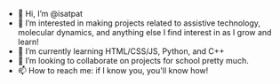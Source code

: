 - 👋 Hi, I’m @isatpat
- 👀 I’m interested in making projects related to assistive technology, molecular dynamics, and anything else I find interest in as I grow and learn!
- 🌱 I’m currently learning HTML/CSS/JS, Python, and C++
- 💞️ I’m looking to collaborate on projects for school pretty much.
- 📫 How to reach me: if I know you, you'll know how!

<!---
isatpat/isatpat is a ✨ special ✨ repository because its `README.md` (this file) appears on your GitHub profile.
You can click the Preview link to take a look at your changes.
--->
